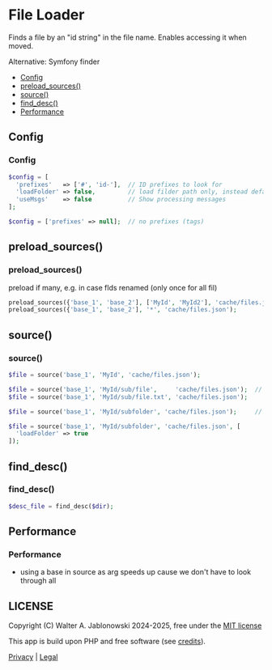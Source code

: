 # File Loader

Finds a file by an "id string" in the file name. Enables accessing it when moved.

Alternative: Symfony finder

- [Config](#config)
- [preload_sources()](#preload_sources)
- [source()](#source)
- [find_desc()](#find_desc)
- [Performance](#performance)

Config
----------------------------------------------------------
### Config

```php
$config = [
  'prefixes'   => ['#', 'id-'],  // ID prefixes to look for
  'loadFolder' => false,         // load filder path only, instead default is - DESC
  'useMsgs'    => false          // Show processing messages
];

$config = ['prefixes' => null];  // no prefixes (tags)
```

preload_sources()
----------------------------------------------------------
### preload_sources()

preload if many, e.g. in case flds renamed (only once for all fil)

```php
preload_sources({'base_1', 'base_2'], ['MyId', 'MyId2'], 'cache/files.json');
preload_sources({'base_1', 'base_2'], '*', 'cache/files.json');
```

source()
----------------------------------------------------------
### source()

```php
$file = source('base_1', 'MyId', 'cache/files.json');

$file = source('base_1', 'MyId/sub/file',     'cache/files.json');  // default ext .md
$file = source('base_1', 'MyId/sub/file.txt', 'cache/files.json');

$file = source('base_1', 'MyId/subfolder', 'cache/files.json');     // will find the - DESC file

$file = source('base_1', 'MyId/subfolder', 'cache/files.json', [
  'loadFolder' => true
]);
```

find_desc()
----------------------------------------------------------
### find_desc()

```php
$desc_file = find_desc($dir);
```

Performance
----------------------------------------------------------
### Performance

- using a base in source as arg speeds up cause we don't have to look through all


LICENSE
----------------------------------------------------------

Copyright (C) Walter A. Jablonowski 2024-2025, free under the [MIT license](LICENSE)

This app is build upon PHP and free software (see [credits](credits.md)).

[Privacy](https://walter-a-jablonowski.github.io/privacy.html) | [Legal](https://walter-a-jablonowski.github.io/imprint.html)
